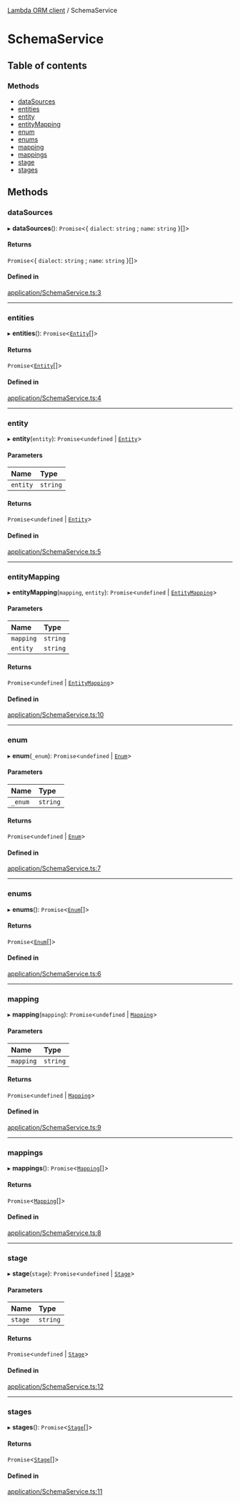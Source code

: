 [Lambda ORM client](../README.md) / SchemaService

# SchemaService

## Table of contents

### Methods

- [dataSources](SchemaService.md#datasources)
- [entities](SchemaService.md#entities)
- [entity](SchemaService.md#entity)
- [entityMapping](SchemaService.md#entitymapping)
- [enum](SchemaService.md#enum)
- [enums](SchemaService.md#enums)
- [mapping](SchemaService.md#mapping)
- [mappings](SchemaService.md#mappings)
- [stage](SchemaService.md#stage)
- [stages](SchemaService.md#stages)

## Methods

### dataSources

▸ **dataSources**(): `Promise`<{ `dialect`: `string` ; `name`: `string`  }[]\>

#### Returns

`Promise`<{ `dialect`: `string` ; `name`: `string`  }[]\>

#### Defined in

[application/SchemaService.ts:3](https://github.com/FlavioLionelRita/lambdaorm-client-node/blob/b5acaf4/src/lib/application/SchemaService.ts#L3)

___

### entities

▸ **entities**(): `Promise`<[`Entity`](Entity.md)[]\>

#### Returns

`Promise`<[`Entity`](Entity.md)[]\>

#### Defined in

[application/SchemaService.ts:4](https://github.com/FlavioLionelRita/lambdaorm-client-node/blob/b5acaf4/src/lib/application/SchemaService.ts#L4)

___

### entity

▸ **entity**(`entity`): `Promise`<`undefined` \| [`Entity`](Entity.md)\>

#### Parameters

| Name | Type |
| :------ | :------ |
| `entity` | `string` |

#### Returns

`Promise`<`undefined` \| [`Entity`](Entity.md)\>

#### Defined in

[application/SchemaService.ts:5](https://github.com/FlavioLionelRita/lambdaorm-client-node/blob/b5acaf4/src/lib/application/SchemaService.ts#L5)

___

### entityMapping

▸ **entityMapping**(`mapping`, `entity`): `Promise`<`undefined` \| [`EntityMapping`](EntityMapping.md)\>

#### Parameters

| Name | Type |
| :------ | :------ |
| `mapping` | `string` |
| `entity` | `string` |

#### Returns

`Promise`<`undefined` \| [`EntityMapping`](EntityMapping.md)\>

#### Defined in

[application/SchemaService.ts:10](https://github.com/FlavioLionelRita/lambdaorm-client-node/blob/b5acaf4/src/lib/application/SchemaService.ts#L10)

___

### enum

▸ **enum**(`_enum`): `Promise`<`undefined` \| [`Enum`](Enum.md)\>

#### Parameters

| Name | Type |
| :------ | :------ |
| `_enum` | `string` |

#### Returns

`Promise`<`undefined` \| [`Enum`](Enum.md)\>

#### Defined in

[application/SchemaService.ts:7](https://github.com/FlavioLionelRita/lambdaorm-client-node/blob/b5acaf4/src/lib/application/SchemaService.ts#L7)

___

### enums

▸ **enums**(): `Promise`<[`Enum`](Enum.md)[]\>

#### Returns

`Promise`<[`Enum`](Enum.md)[]\>

#### Defined in

[application/SchemaService.ts:6](https://github.com/FlavioLionelRita/lambdaorm-client-node/blob/b5acaf4/src/lib/application/SchemaService.ts#L6)

___

### mapping

▸ **mapping**(`mapping`): `Promise`<`undefined` \| [`Mapping`](Mapping.md)\>

#### Parameters

| Name | Type |
| :------ | :------ |
| `mapping` | `string` |

#### Returns

`Promise`<`undefined` \| [`Mapping`](Mapping.md)\>

#### Defined in

[application/SchemaService.ts:9](https://github.com/FlavioLionelRita/lambdaorm-client-node/blob/b5acaf4/src/lib/application/SchemaService.ts#L9)

___

### mappings

▸ **mappings**(): `Promise`<[`Mapping`](Mapping.md)[]\>

#### Returns

`Promise`<[`Mapping`](Mapping.md)[]\>

#### Defined in

[application/SchemaService.ts:8](https://github.com/FlavioLionelRita/lambdaorm-client-node/blob/b5acaf4/src/lib/application/SchemaService.ts#L8)

___

### stage

▸ **stage**(`stage`): `Promise`<`undefined` \| [`Stage`](Stage.md)\>

#### Parameters

| Name | Type |
| :------ | :------ |
| `stage` | `string` |

#### Returns

`Promise`<`undefined` \| [`Stage`](Stage.md)\>

#### Defined in

[application/SchemaService.ts:12](https://github.com/FlavioLionelRita/lambdaorm-client-node/blob/b5acaf4/src/lib/application/SchemaService.ts#L12)

___

### stages

▸ **stages**(): `Promise`<[`Stage`](Stage.md)[]\>

#### Returns

`Promise`<[`Stage`](Stage.md)[]\>

#### Defined in

[application/SchemaService.ts:11](https://github.com/FlavioLionelRita/lambdaorm-client-node/blob/b5acaf4/src/lib/application/SchemaService.ts#L11)

